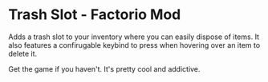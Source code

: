 # Trash Slot - Factorio Mod

Adds a trash slot to your inventory where you can easily dispose of items.
It also features a confirugable keybind to press when hovering over an item to delete it.

Get the game if you haven't. It's pretty cool and addictive.
